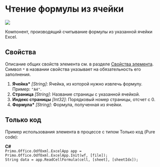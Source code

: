 # Чтение формулы из ячейки

![](../../../resources/basic/myoffice/table/Cropped-ReadFormulaFromCell.png)

Компонент, производящий считывание формулы из указанной ячейки Excel. 

## Свойства
Описание общих свойств элемента см. в разделе [Свойства элемента](https://docs.primo-rpa.ru/primo-rpa/primo-studio/process/elements#svoistva-elementa).
Символ `*` в названии свойства указывает на обязательность его заполнения.

1. **Ячейка\*** *[String]*: Ячейка, из которой нужно извлечь формулу. Пример: `"A4"`.
2. **Страница** *[String]*: Название страницы с указанной ячейкой.
3. **Индекс страницы** *[Int32]*: Порядковый номер страницы, отсчет с 0.
4. **Формула\*** *[String]*: Формула, полученная из ячейки.

## Только код
Пример использования элемента в процессе с типом Только код (Pure code):  

**C#**  
`Primo.Office.OdfOxml.ExcelApp app = Primo.Office.OdfOxml.ExcelApp.Init(wf, [file]);`  
`String data = app.ReadCellFormula(cell, [sheet], [sheetIdx]);`
